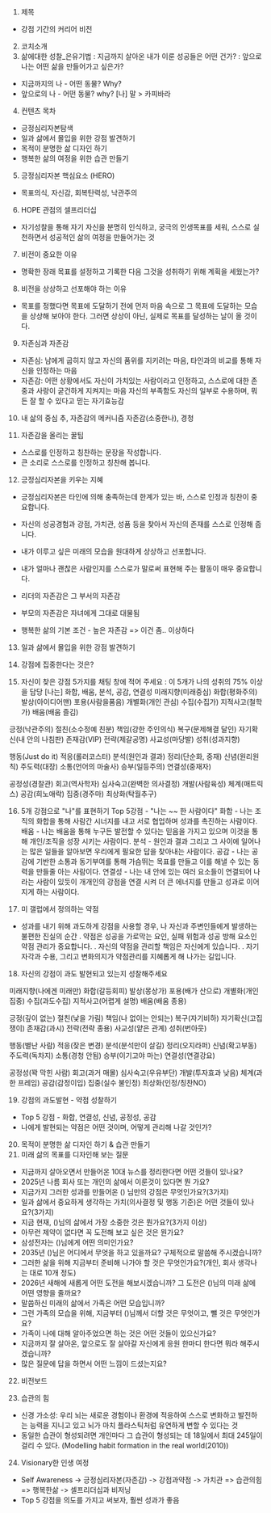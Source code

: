 1) 제목
- 강점 기간의 커리어 비전
2) 코치소개
3) 삶에대한 성찰_은유기법
 : 지금까지 살아온 내가 이룬 성공들은 어떤 건가?
 : 앞으로 나는 어떤 삶을 만들어가고 싶은가?
 - 지금까지의 나 - 어떤 동물? Why?
 - 앞으로의 나 - 어떤 동물? why?
[나] 말 > 카피바라


4) 컨텐츠 목차
- 긍정심리자본탐색
- 일과 삶에서 몰입을 위한 강점 발견하기
- 목적이 분명한 삶 디자인 하기
- 행복한 삶의 여정을 위한 습관 만들기

5) 긍정심리자본 핵심요소 (HERO)
- 목표의식, 자신감, 회복탄력성, 낙관주의

6) HOPE 관점의 셀프리더십
- 자기성찰을 통해 자기 자신을 분명히 인식하고, 궁극의 인생목표를 세워, 
스스로 실천하면서 성공적인 삶의 여정을 만들어가는 것

7) 비전이 중요한 이유
- 명확한 장래 목표를 설정하고 기록한 다음 그것을 성취하기 위해 계획을 세웠는가?

8) 비전을 상상하고 선포해야 하는 이유
- 목표를 정했다면 목표에 도달하기 전에 먼저 마음 속으로 그 목표에 도달하는 모습을 상상해 보아야 한다.
그러면 상상이 아닌, 실제로 목표를 달성하는 날이 올 것이다.

9) 자존심과 자존감
- 자존심: 남에게 굽히지 않고 자신의 품위를 지키려는 마음, 타인과의 비교를 통해 자신을 인정하는 마음
- 자존감: 어떤 상황에서도 자신이 가치있는 사람이라고 인정하고, 스스로에 대한 존중과 사랑이 굳건하게 지켜지는 마음
자신의 부족함도 자신의 일부로 수용하며, 뭐든 잘 할 수 있다고 믿는 자기효능감

10) 내 삶의 중심 추, 자존감의 메커니즘
자존감(소중한나), 경청 

11) 자존감을 올리는 꿀팁
- 스스로를 인정하고 칭찬하는 문장을 작성합니다.
- 큰 소리로 스스로를 인정하고 칭찬해 봅니다.


12) 긍정심리자본을 키우는 지혜
- 긍정심리자본은 타인에 의해 충족하는데 한계가 있는 바, 스스로 인정과 칭찬이 중요합니다.
- 자신의 성공경험과 강점, 가치관, 성품 등을 찾아서 자신의 존재를 스스로 인정해 줍니다.
- 내가 이루고 싶은 미래의 모습을 원대하게 상상하고 선포합니다.
- 내가 얼마나 괜찮은 사람인지를 스스로가 말로써 표현해 주는 활동이 매우 중요합니다.

- 리더의 자존감은 그 부서의 자존감
- 부모의 자존감은 자녀에게 그대로 대물됨
- 행복한 삶의 기본 조건 - 높은 자존감 => 이건 좀.. 이상하다

13) 일과 삶에서 몰입을 위한 강점 발견하기

14) 강점에 집중한다는 것은?

15) 자신이 찾은 강점 5가지를 채팅 창에 적어 주세요
: 이 5개가 나의 성취의 75% 이상을 담당
[나는] 화합, 배움, 분석, 공감, 연결성 
미래지향(미래중심)
화합(평화주의)
발상(아이디어맨)
포용(사람을품음)
개별화(개인 관심)
수집(수집가)
지적사고(철학가)
배움(배움 즐김)

긍정(낙관주의)
절친(소수정예 친분)
책임(강한 주인의식)
복구(문제해결 달인)
자기확신(내 안의 나침판)
존재감(VIP)
전략(제갈공명)
사교성(마당발)
성취(성과지향)

행동(Just do it)
적응(롤러코스터)
분석(원인과 결과)
정리(단순화, 중재)
신념(원리원칙)
주도력(대장)
소통(언어의 마술사)
승부(일등주의)
연결성(중재자)

공정성(경찰관)
회고(역사학자)
심사숙고(완벽한 의사결정)
개발(사람육성)
체계(매트릭스)
공감(희노애락)
집중(경주마)
최상화(탁월추구)

16) 5개 강점으로 "나"를 표현하기
Top 5강점 - "나는 ~~ 한 사람이다"
화합 - 나는 조직의 화합을 통해 사람간 시너지를 내고 서로 협업하며 성과를 촉진하는 사람이다.
배움 - 나는 배움을 통해 누구든 발전할 수 있다는 믿음을 가지고 있으며 이것을 통해 개인/조직을 성장 시키는 사람이다.
분석 - 원인과 결과 그리고 그 사이에 일어나는 많은 일들을 알아보면 우리에게 필요한 답을 찾아내는 사람이다.
공감 - 나는 공감에 기반한 소통과 동기부여를 통해 가슴뛰는 목표를 만들고 이를 해낼 수 있는 동력을 만들줄 아는 사람이다.
연결성 - 나는 내 안에 있는 여러 요소들이 연결되어 나라는 사람이 있듯이 개개인의 강점을 연결 시켜 더 큰 에너지를 만들고 
            성과로 이어지게 하는 사람이다.

17) 미 갤럽에서 정의하는 약점
- 성과를 내기 위해 과도하게 강점을 사용할 경우, 나 자신과 주변인들에게 발생하는 불편한 진실의 순간
. 약점은 성공을 가로막는 요인, 실패 위험과 성공 방해 요소인 약점 관리가 중요합니다.
. 자신의 약점을 관리할 책임은 자신에게 있습니다.
. 자기자각과 수용, 그리고 변화의지가 약점관리를 지혜롭게 해 나가는 길입니다.


18) 자신의 강점이 과도 발현되고 있는지 성찰해주세요

미래지향(나에겐 미래만)
화합(갈등회피)
발상(몽상가)
포용(배가 산으로)
개별화(개인 집중)
수집(과도수집)
지적사고(어렵게 설명)
배움(배움 종용)

긍정(깊이 없는)
절친(낯을 가림)
책임(나 없이는 안되는)
복구(자기비하)
자기확신(고집쟁이)
존재감(과시)
전략(전략 종용)
사교성(얕은 관계)
성취(번아웃)

행동(별난 사람)
적응(잦은 변경)
분석(분석만이 살길)
정리(오지라퍼)
신념(확고부동)
주도력(독차지)
소통(경청 안됨)
승부(이기고야 마는)
연결성(연결강요)

공정성(꽉 막힌 사람)
회고(과거 매몰)
심사숙고(우유부단)
개발(투자효과 낮음)
체계(과한 프레임)
공감(감정이입)
집중(실수 불인정)
최상화(인정/칭찬NO)

19) 강점의 과도발현 - 약점 성찰하기
- Top 5 강점 - 화합, 연결성, 신념, 공정성, 공감
- 나에게 발현되는 약점은 어떤 것이며, 어떻게 관리해 나갈 것인가?

20) 목적이 분명한 삶 디자인 하기 & 습관 만들기
21) 미래 삶의 목표를 디자인해 보는 질문
- 지금까지 살아오면서 만들어온 10대 뉴스를 정리한다면 어떤 것들이 있나요?
- 2025년 나름 회사 또는 개인의 삶에서 이룬것이 있다면 뭔 가요?
- 지금가지 그러한 성과를 만들어온 () 님만의 강점은 무엇인가요?(3가지)
- 일과 삶에서 중요하게 생각하는 가치(의사결정 및 행동 기준)은 어떤 것들이 있나요?(3가지)
- 지금 현재, ()님의 삶에서 가장 소중한 것은 뭔가요?(3가지 이상)
- 아무런 제약이 없다면 꼭 도전해 보고 싶은 것은 뭔가요?
- 삼성전자는 ()님에게 어떤 의미인가요?
- 2035년 ()님은 어디에서 무엇을 하고 있을까요? 구체적으로 말씀해 주시겠습니까?
- 그러한 삶을 위해 지금부터 준비해 나가야 할 것은 무엇인가요?(개인, 회사 생각나는 대로 10개 정도)
- 2026년 새해에 새롭게 어떤 도전을 해보시겠습니까? 그 도전은 ()님의 미래 삶에 어떤 영향을 줄까요?
- 말씀하신 미래의 삶에서 가족은 어떤 모습입니까?
- 그런 가족의 모습을 위해, 지금부터 ()님께서 더할 것은 무엇이고, 뺄 것은 무엇인가요?
- 가족이 나에 대해 알아주었으면 하는 것은 어떤 것들이 있으신가요?
- 지금까지 잘 살아온, 앞으로도 잘 살아갈 자신에게 응원 한마디 한다면 뭐라 해주시겠습니까?
- 많은 질문에 답을 하면서 어떤 느낌이 드셨는지요?

22) 비전보드
 
23) 습관의 힘
- 신경 가소성: 우리 뇌는 새로운 경험이나 환경에 적응하여 스스로 변화하고 발전하는 능력을 지니고 있고 뇌가 마치 플라스틱처럼 유연하게 변할 수 있다는 것
- 동일한 습관이 형성되려면 개인마다 그 습관이 형성되는 데 18일에서 최대 245일이 걸리 수 있다. (Modelling habit formation in the real world(2010))

24) Visionary한 인생 여정
- Self Awareness -> 긍정심리자본(자존감) -> 강점과약점 -> 가치관 => 습관의힘 => 행복한삶 -> 셀프리더십과 비저닝
- Top 5 강점을 의도를 가지고 써보자, 훨씬 성과가 좋음   


















